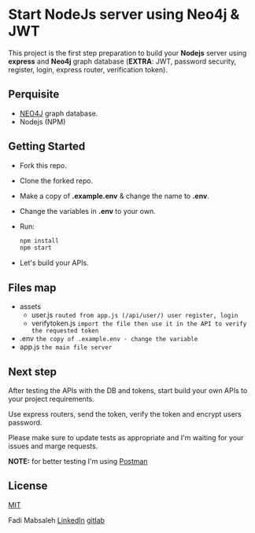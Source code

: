 # Start NodeJs server using Neo4j & JWT

This project is the first step preparation to build your **Nodejs** server using **express** and **Neo4j** graph database (**EXTRA**: JWT, password security, register, login, express router, verification token).

## Perquisite

- [NEO4J](https://neo4j.com/) graph database.
- Nodejs (NPM)

## Getting Started

- Fork this repo.
- Clone the forked repo.
- Make a copy of **.example.env** & change the name to **.env**.
- Change the variables in **.env** to your own.
- Run:
  
    ```bash
  npm install
  npm start
  ```
  
- Let's build your APIs.

## Files map

- assets
  - user.js ``` routed from app.js (/api/user/) user register, login ```
  - verifytoken.js ``` import the file then use it in the API to verify the requested token ```
- .env ``` the copy of .example.env - change the variable ```
- app.js ``` the main file server ```

## Next step

After testing the APIs with the DB and tokens, start build your own APIs to your project requirements.

Use express routers, send the token, verify the token and encrypt users password.

Please make sure to update tests as appropriate and I'm waiting for your issues and marge requests.

**NOTE:** for better testing I'm using [Postman](https://www.getpostman.com/)

## License
[MIT](https://choosealicense.com/licenses/mit/)

Fadi Mabsaleh [LinkedIn](https://www.linkedin.com/in/fadi-mabsaleh/) [gitlab](https://gitlab.com/fadimoubassaleh)